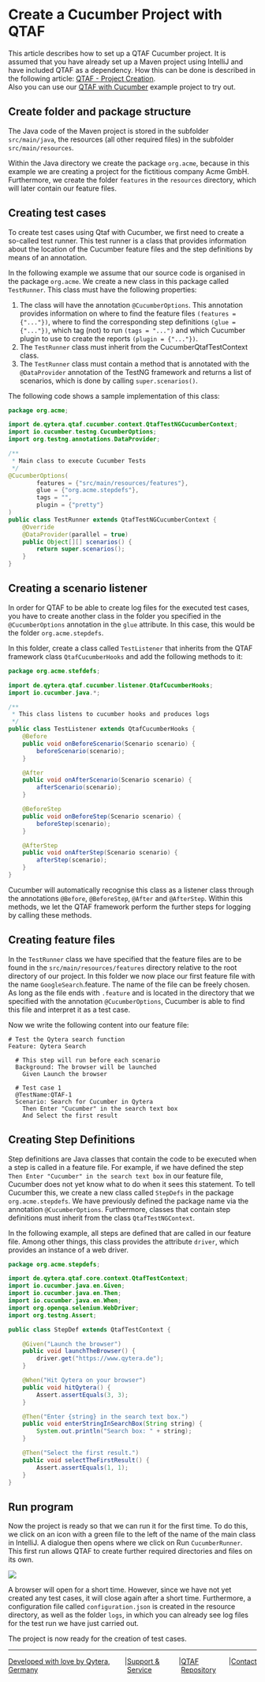 # Create a Cucumber Project with QTAF

This article describes how to set up a QTAF Cucumber project. It is assumed that you have already set up a Maven project using IntelliJ and have included QTAF as a dependency. How this can be done is described in the following article: <a href="/articles/New_QTAF_Project.html" target="_blank">QTAF - Project Creation</a>.<br />
Also you can use our <a href="/articles/QTAFCucumberProject" target="_blank">QTAF with Cucumber</a> example project to try out.

## Create folder and package structure

The Java code of the Maven project is stored in the subfolder `src/main/java`, the resources (all other required files) in the subfolder `src/main/resources`.

Within the Java directory we create the package `org.acme`, because in this example we are creating a project for the fictitious company Acme GmbH. Furthermore, we create the folder `features` in the `resources` directory, which will later contain our feature files.

## Creating test cases

To create test cases using Qtaf with Cucumber, we first need to create a so-called test runner. This test runner is a class that provides information about the location of the Cucumber feature files and the step definitions by means of an annotation.

In the following example we assume that our source code is organised in the package `org.acme`. We create a new class in this package called `TestRunner`. This class must have the following properties:

1. The class will have the annotation `@CucumberOptions`. This annotation provides information on where to find the feature files `(features = {"..."})`, where to find the corresponding step definitions `(glue = {"..."})`, which tag (not) to run `(tags = "...")` and which Cucumber plugin to use to create the reports `(plugin = {"..."})`.
2. The `TestRunner` class must inherit from the CucumberQtafTestContext class.
3. The `TestRunner` class must contain a method that is annotated with the `@DataProvider` annotation of the TestNG framework and returns a list of scenarios, which is done by calling `super.scenarios()`.

The following code shows a sample implementation of this class:

```java
package org.acme;

import de.qytera.qtaf.cucumber.context.QtafTestNGCucumberContext;
import io.cucumber.testng.CucumberOptions;
import org.testng.annotations.DataProvider;

/**
 * Main class to execute Cucumber Tests
 */
@CucumberOptions(
        features = {"src/main/resources/features"},
        glue = {"org.acme.stepdefs"},
        tags = "",
        plugin = {"pretty"}
)
public class TestRunner extends QtafTestNGCucumberContext {
    @Override
    @DataProvider(parallel = true)
    public Object[][] scenarios() {
        return super.scenarios();
    }
}
```

## Creating a scenario listener

In order for QTAF to be able to create log files for the executed test cases, you have to create another class in the folder you specified in the `@CucumberOptions` annotation in the `glue` attribute. In this case, this would be the folder `org.acme.stepdefs`. 

In this folder, create a class called `TestListener` that inherits from the QTAF framework class `QtafCucumberHooks` and add the following methods to it:

```java
package org.acme.stefdefs;

import de.qytera.qtaf.cucumber.listener.QtafCucumberHooks;
import io.cucumber.java.*;

/**
 * This class listens to cucumber hooks and produces logs
 */
public class TestListener extends QtafCucumberHooks {
    @Before
    public void onBeforeScenario(Scenario scenario) {
        beforeScenario(scenario);
    }

    @After
    public void onAfterScenario(Scenario scenario) {
        afterScenario(scenario);
    }

    @BeforeStep
    public void onBeforeStep(Scenario scenario) {
        beforeStep(scenario);
    }

    @AfterStep
    public void onAfterStep(Scenario scenario) {
        afterStep(scenario);
    }
}
```

Cucumber will automatically recognise this class as a listener class through the annotations `@Before`, `@BeforeStep`, `@After` and `@AfterStep`. Within this methods, we let the QTAF framework perform the further steps for logging by calling these methods.

## Creating feature files

In the `TestRunner` class we have specified that the feature files are to be found in the `src/main/resources/features` directory relative to the root directory of our project. In this folder we now place our first feature file with the name `GoogleSearch`.feature. The name of the file can be freely chosen. As long as the file ends with `.feature` and is located in the directory that we specified with the annotation `@CucumberOptions`, Cucumber is able to find this file and interpret it as a test case.

Now we write the following content into our feature file:

```gherkin
# Test the Qytera search function
Feature: Qytera Search
  
  # This step will run before each scenario
  Background: The browser will be launched
    Given Launch the browser

  # Test case 1
  @TestName:QTAF-1
  Scenario: Search for Cucumber in Qytera
    Then Enter "Cucumber" in the search text box
    And Select the first result
```

## Creating Step Definitions

Step definitions are Java classes that contain the code to be executed when a step is called in a feature file. For example, if we have defined the step `Then Enter "Cucumber" in the search text box` in our feature file, Cucumber does not yet know what to do when it sees this statement. To tell Cucumber this, we create a new class called `StepDefs` in the package `org.acme.stepdefs`. We have previously defined the package name via the annotation `@CucumberOptions`. Furthermore, classes that contain step definitions must inherit from the class `QtafTestNGContext`.

In the following example, all steps are defined that are called in our feature file. Among other things, this class provides the attribute `driver`, which provides an instance of a web driver.

```java
package org.acme.stepdefs;

import de.qytera.qtaf.core.context.QtafTestContext;
import io.cucumber.java.en.Given;
import io.cucumber.java.en.Then;
import io.cucumber.java.en.When;
import org.openqa.selenium.WebDriver;
import org.testng.Assert;

public class StepDef extends QtafTestContext {

    @Given("Launch the browser")
    public void launchTheBrowser() {
        driver.get("https://www.qytera.de");
    }

    @When("Hit Qytera on your browser")
    public void hitQytera() {
        Assert.assertEquals(3, 3);
    }

    @Then("Enter {string} in the search text box.")
    public void enterStringInSearchBox(String string) {
        System.out.println("Search box: " + string);
    }

    @Then("Select the first result.")
    public void selectTheFirstResult() {
        Assert.assertEquals(1, 1);
    }
}
```

## Run program

Now the project is ready so that we can run it for the first time. To do this, we click on an icon with a green file to the left of the name of the main class in IntelliJ. A dialogue then opens where we click on Run `CucumberRunner`. This first run allows QTAF to create further required directories and files on its own.

<img src="https://qytera-gmbh.github.io/img/cucumber/cucumber_testrunner_exec.jpg" />

A browser will open for a short time. However, since we have not yet created any test cases, it will close again after a short time. Furthermore, a configuration file called `configuration.json` is created in the resource directory, as well as the folder `logs`, in which you can already see log files for the test run we have just carried out.

The project is now ready for the creation of test cases.

<hr>
<div style="display: flex; flex-direction: row; justify-content: space-between">
  <a href="https://www.qytera.de" target="_blank">Developed with love by Qytera, Germany</a>
  <span>|</span>
  <a href="https://www.qytera.de/testautomatisierung-workshop" target="_blank">Support & Service</a>
  <span>|</span>
  <a href="https://github.com/Qytera-Gmbh/QTAF" target="_blank">QTAF Repository</a>
  <span>|</span>
  <a href="https://www.qytera.de/kontakt" target="_blank">Contact</a><br>
</div>
